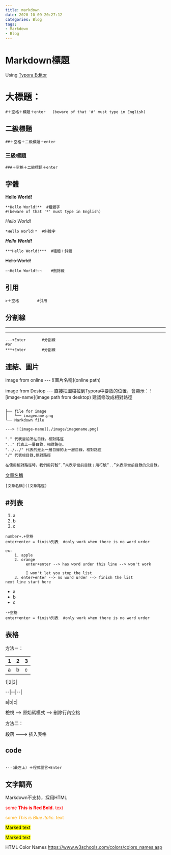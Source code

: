 ```yaml
---
title: markdown
date: 2020-10-09 20:27:12
categories: Blog
tags:
- Markdown
- Blog
---
```

# Markdown標題
Using [Typora Editor](https://typora.io/)

# 大標題：

```
#＋空格＋標題＋enter	(beware of that '#' must type in English)
```

## 二級標題

```
##＋空格＋二級標題＋enter
```

### 三級標題

```
###＋空格＋二級標題＋enter
```

## 字體

**Hello World!**

```
**Hello World!**  #粗體字	
#(beware of that '*' must type in English)
```

*Hello World!*

```
*Hello World!* 	#斜體字
```

***Hello World!***

````
***Hello World!*** 	#粗體＋斜體
````

~~Hello World!~~

```
~~Hello World!~~	#刪除線
```

## 引用

> 

```
>＋空格		#引用
```

## 分割線

---

***

```
---+Enter		#分割線
#or
***+Enter		#分割線
```

## 連結、圖片
image from online ---
![圖片名稱](online path)

image from Destop ---
直接把圖檔拉到Typora中要放的位置，會顯示：
![image-name](image path from desktop)
建議修改成相對路徑
```

├── file for image
│   └── imagename.png
└── Markdown file

---> ![image-name](./image/imagename.png)
```
```
"." 代表當前所在目錄，相對路徑
".." 代表上一層目錄，相對路徑。
"../../" 代表的是上一層目錄的上一層目錄，相對路徑
"/" 代表根目錄,絕對路徑

在使用相對路徑時，我們用符號“.”來表示當前目錄；用符號“..”來表示當前目錄的父目錄。
```

[文章名稱](文章路徑)
```
[文章名稱]((文章路徑)
```



## #列表

1. a
2. b
3. c

```
number+.+空格
enter+enter = finish列表	#only work when there is no word urder

ex:
	1. apple
	2. orange
		 enter+enter --> has word urder this line --> won't work	 

		 I won't let you stop the list
	3. enter+enter --> no word urder --> finish the list
next line start here

```

- a
- b
- c

```
-+空格
enter+enter = finish列表	#only work when there is no word urder
```

## 表格

方法ㄧ：

1|2|3
--|--|--|
a|b|c|

1|2|3|

--|--|--|

a|b|c|

檢視 --> 原始碼模式 --> 刪除行內空格



方法二：

段落 ---> 插入表格

## code

```java

```

```
···（最左上）＋程式語言+Enter
```

## 文字調亮

Markdown不支持，採用HTML

<span style="color:red">some **This is Red Bold.** text</span>

<span style="color:orange">some *This is Blue italic.* text</span>

<mark>Marked text</mark>

<span style="background-color: #FFFF00">Marked text</span>

HTML Color Names https://www.w3schools.com/colors/colors_names.asp

